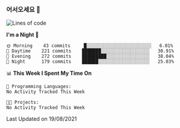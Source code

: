 ### 어서오세요 👋

<!--START_SECTION:waka-->
![Lines of code](https://img.shields.io/badge/From%20Hello%20World%20I%27ve%20Written-414529%20lines%20of%20code-blue)

**I'm a Night 🦉** 

```text
🌞 Morning    43 commits     █░░░░░░░░░░░░░░░░░░░░░░░░   6.01% 
🌆 Daytime    221 commits    ███████░░░░░░░░░░░░░░░░░░   30.91% 
🌃 Evening    272 commits    █████████░░░░░░░░░░░░░░░░   38.04% 
🌙 Night      179 commits    ██████░░░░░░░░░░░░░░░░░░░   25.03%

```


📊 **This Week I Spent My Time On** 

```text
💬 Programming Languages: 
No Activity Tracked This Week

🐱‍💻 Projects: 
No Activity Tracked This Week

```


 Last Updated on 19/08/2021
<!--END_SECTION:waka-->
